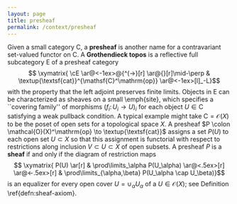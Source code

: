 ```yaml
---
layout: page
title: presheaf
permalink: /context/presheaf
---
```

Given a small category $\mathsf{C}$, a **presheaf** is another name for a contravariant set-valued functor on $\mathsf{C}$.  A **Grothendieck topos** is a reflective full subcategory $\mathsf{E}$ of a presheaf category
$$ \xymatrix{ \cE \ar@<-1ex>@{^(->}[r] \ar@{}[r]\mid-\perp & \textup{\textsf{cat}}^{\mathsf{C}^\mathrm{op}} \ar@<-1ex>[l]_-L}$$ with the property that the left adjoint preserves finite limits.
 Objects in $\mathsf{E}$ can be characterized as sheaves on a small \emph{site}, which specifies a ``covering family'' of morphisms $(f_i \colon U_i \to U)_i$ for each object $U \in \mathsf{C}$ satisfying a weak pullback condition. A typical example might take $\mathsf{C} =\mathcal{O}(X)$ to be the poset of open sets for a topological space $X$. A presheaf $P \colon \mathcal{O}(X)^\mathrm{op} \to \textup{\textsf{cat}}$ assigns a set $P(U)$ to each open set $U \subset X$ so that this assignment is functorial with respect to restrictions along inclusion $V \subset U \subset X$ of open subsets. A presheaf $P$ is a **sheaf** if and only if the diagram of restriction maps
$$ \xymatrix{ P(U) \ar[r] & \prod\limits_\alpha P(U_\alpha) \ar@<.5ex>[r] \ar@<-.5ex>[r] & \prod\limits_{\alpha,\beta} P(U_\alpha \cap U_\beta)}$$ is an equalizer for every open cover $U = \cup_\alpha U_\alpha$ of a $U \in \mathcal{O}(X)$; see Definition \ref{defn:sheaf-axiom}.
